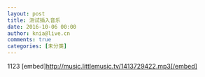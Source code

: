 ```yaml
---
layout: post
title: 测试插入音乐
date: 2016-10-06 00:00
author: knia@live.cn
comments: true
categories: [未分类]
---
```

1123
[embed]http://music.littlemusic.tv/1413729422.mp3[/embed]

